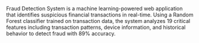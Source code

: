 Fraud Detection System is a machine learning-powered web application that identifies suspicious financial transactions in real-time. Using a Random Forest classifier trained on transaction data, the system analyzes 19 critical features including transaction patterns, device information, and historical behavior to detect fraud with 89% accuracy.
